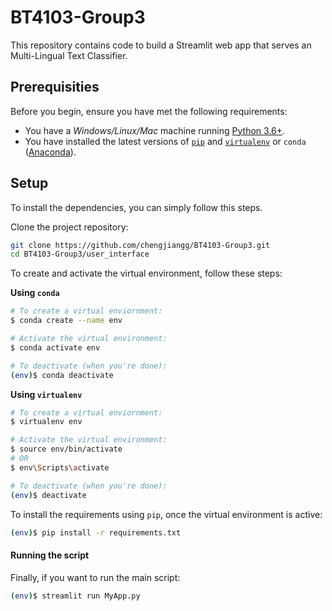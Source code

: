 # BT4103-Group3

<!-- Project description -->
This repository contains code to build a Streamlit web app that serves an Multi-Lingual Text Classifier.

## Prerequisities

Before you begin, ensure you have met the following requirements:

* You have a _Windows/Linux/Mac_ machine running [Python 3.6+](https://www.python.org/).
* You have installed the latest versions of [`pip`](https://pip.pypa.io/en/stable/installation/) and [`virtualenv`](https://virtualenv.pypa.io/en/latest/installation.html) or `conda` ([Anaconda](https://www.anaconda.com/distribution/)).


## Setup

To install the dependencies, you can simply follow this steps.

Clone the project repository:
```bash
git clone https://github.com/chengjiangg/BT4103-Group3.git
cd BT4103-Group3/user_interface
```

To create and activate the virtual environment, follow these steps:

**Using `conda`**

```bash
# To create a virtual enviornment:
$ conda create --name env

# Activate the virtual environment:
$ conda activate env

# To deactivate (when you're done):
(env)$ conda deactivate
```

**Using `virtualenv`**

```bash
# To create a virtual enviornment:
$ virtualenv env

# Activate the virtual environment:
$ source env/bin/activate
# OR
$ env\Scripts\activate

# To deactivate (when you're done):
(env)$ deactivate
```

To install the requirements using `pip`, once the virtual environment is active:
```bash
(env)$ pip install -r requirements.txt
```

#### Running the script

Finally, if you want to run the main script:
```bash
(env)$ streamlit run MyApp.py
```
